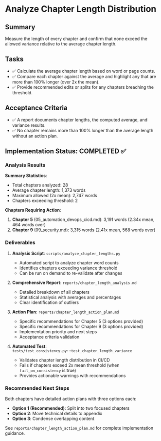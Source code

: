# Analyze Chapter Length Distribution

## Summary
Measure the length of every chapter and confirm that none exceed the allowed variance relative to the average chapter length.

## Tasks
- ✅ Calculate the average chapter length based on word or page counts.
- ✅ Compare each chapter against the average and highlight any that are more than 100% longer (over 2x the mean).
- ✅ Provide recommended edits or splits for any chapters breaching the threshold.

## Acceptance Criteria
- ✅ A report documents chapter lengths, the computed average, and variance results.
- ✅ No chapter remains more than 100% longer than the average length without an action plan.

## Implementation Status: COMPLETED ✅

### Analysis Results

**Summary Statistics**:
- Total chapters analyzed: 28
- Average chapter length: 1,373 words
- Maximum allowed (2x mean): 2,747 words
- Chapters exceeding threshold: 2

**Chapters Requiring Action**:
1. **Chapter 5** (05_automation_devops_cicd.md): 3,191 words (2.34x mean, 464 words over)
2. **Chapter 9** (09_security.md): 3,315 words (2.41x mean, 568 words over)

### Deliverables

1. **Analysis Script**: `scripts/analyze_chapter_lengths.py`
   - Automated script to analyze chapter word counts
   - Identifies chapters exceeding variance threshold
   - Can be run on demand to re-validate after changes

2. **Comprehensive Report**: `reports/chapter_length_analysis.md`
   - Detailed breakdown of all chapters
   - Statistical analysis with averages and percentages
   - Clear identification of outliers

3. **Action Plan**: `reports/chapter_length_action_plan.md`
   - Specific recommendations for Chapter 5 (3 options provided)
   - Specific recommendations for Chapter 9 (3 options provided)
   - Implementation priority and next steps
   - Acceptance criteria validation

4. **Automated Test**: `tests/test_consistency.py::test_chapter_length_variance`
   - Validates chapter length distribution in CI/CD
   - Fails if chapters exceed 2x mean threshold (when `fail_on_consistency` is true)
   - Provides actionable warnings with recommendations

### Recommended Next Steps

Both chapters have detailed action plans with three options each:
- **Option 1 (Recommended)**: Split into two focused chapters
- **Option 2**: Move technical details to appendix
- **Option 3**: Condense overlapping content

See `reports/chapter_length_action_plan.md` for complete implementation guidance.
